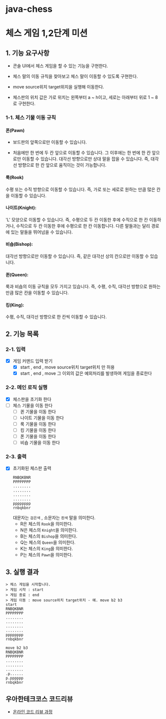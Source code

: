 # java-chess

# 체스 게임 1,2단계 미션

## 1. 기능 요구사항

- 콘솔 UI에서 체스 게임을 할 수 있는 기능을 구현한다.

- 체스 말의 이동 규칙을 찾아보고 체스 말이 이동할 수 있도록 구현한다.

- move source위치 target위치을 실행해 이동한다.

- 체스판의 위치 값은 가로 위치는 왼쪽부터 a ~ h이고, 세로는 아래부터 위로 1 ~ 8로 구현한다.

### 1-1. 체스 기물 이동 규칙

#### 폰(Pawn)

- 보드판의 앞쪽으로만 이동할 수 있습니다.

- 처음에만 한 번에 두 칸 앞으로 이동할 수 있습니다. 그 이후에는 한 번에 한 칸 앞으로만 이동할 수 있습니다.
  대각선 방향으로만 상대 말을 잡을 수 있습니다. 즉, 대각선 방향으로 한 칸 앞으로 움직이는 것이 가능합니다.

#### 룩(Rook)

수평 또는 수직 방향으로 이동할 수 있습니다.
즉, 가로 또는 세로로 원하는 만큼 많은 칸을 이동할 수 있습니다.

#### 나이트(Knight):

'L' 모양으로 이동할 수 있습니다. 즉, 수평으로 두 칸 이동한 후에 수직으로 한 칸 이동하거나, 수직으로 두 칸 이동한 후에 수평으로 한 칸 이동합니다.
다른 말들과는 달리 경로에 있는 말들을 뛰어넘을 수 있습니다.

#### 비숍(Bishop):

대각선 방향으로만 이동할 수 있습니다.
즉, 같은 대각선 상의 칸으로만 이동할 수 있습니다.

#### 퀸(Queen):

룩과 비숍의 이동 규칙을 모두 가지고 있습니다.
즉, 수평, 수직, 대각선 방향으로 원하는 만큼 많은 칸을 이동할 수 있습니다.

#### 킹(King):

수평, 수직, 대각선 방향으로 한 칸씩 이동할 수 있습니다.

## 2. 기능 목록

### 2-1. 입력

- [x] 게임 커맨드 입력 받기
    - [x] start , end , move source위치 target위치 만 허용
    - [x] start , end , move 그 이외의 값은 예외처리를 발생하여 게임을 종료한다

### 2-2. 메인 로직 실행

- [x] 체스판을 초기화 한다
- [ ] 체스 기물을 이동 한다
    - [ ] 퀸 기물을 이동 한다
    - [ ] 나이트 기물을 이동 한다
    - [ ] 룩 기물을 이동 한다
    - [ ] 킹 기물을 이동 한다
    - [ ] 폰 기물을 이동 한다
    - [ ] 비숍 기물을 이동 한다

### 2-3. 출력

- [x] 초기화된 체스판 출력
  ```
  RNBQKBNR  
  PPPPPPPP  
  ........  
  ........  
  ........  
  ........  
  pppppppp  
  rnbqkbnr  
  ```
  대문자는 `검은색` , 소문자는 `흰색` 말을 의미한다.
    - R은 체스의 `Rook`을 의미한다.
    - N은 체스의 `Knight`을 의미한다.
    - B는 체스의 `Bishop`을 의미한다.
    - Q는 체스의 `Queen`을 의미한다.
    - K는 체스의 `King`을 의미한다.
    - P는 체스의 `Pawn`을 의미한다.

## 3. 실행 결과

```
> 체스 게임을 시작합니다.
> 게임 시작 : start
> 게임 종료 : end
> 게임 이동 : move source위치 target위치 - 예. move b2 b3
start
RNBQKBNR
PPPPPPPP
........
........
........
........
pppppppp
rnbqkbnr

move b2 b3
RNBQKBNR
PPPPPPPP
........
........
........
.p......
p.pppppp
rnbqkbnr
```

## 우아한테크코스 코드리뷰

- [온라인 코드 리뷰 과정](https://github.com/woowacourse/woowacourse-docs/blob/master/maincourse/README.md)
